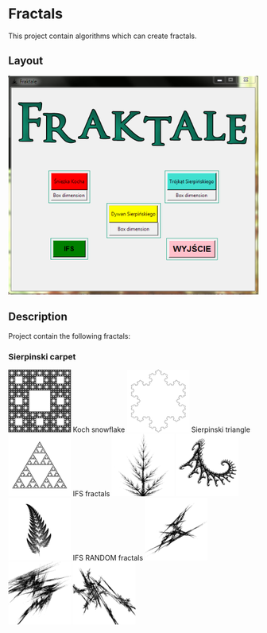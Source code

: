 # Fractals
This project contain algorithms which can create fractals.

## Layout
![game layout](https://raw.githubusercontent.com/Stanisz96/Fractals/master/RUN/dist/game.png)


## Description
Project contain the following fractals:

<h3>Sierpinski carpet</h3>
<img src="https://raw.githubusercontent.com/Stanisz96/Fractals/master/RUN/dist/dywan.png" height="25%" width="25%">
Koch snowflake
<img src="https://raw.githubusercontent.com/Stanisz96/Fractals/master/RUN/dist/sniezka.png" height="25%" width="25%">
Sierpinski triangle
<img src="https://raw.githubusercontent.com/Stanisz96/Fractals/master/RUN/dist/trojkat.png" height="25%" width="25%">
IFS fractals
<img src="https://raw.githubusercontent.com/Stanisz96/Fractals/master/RUN/dist/krzak.png" height="25%" width="25%">
<img src="https://raw.githubusercontent.com/Stanisz96/Fractals/master/RUN/dist/smok.png" height="25%" width="25%">
<img src="https://raw.githubusercontent.com/Stanisz96/Fractals/master/RUN/dist/paproc.png" height="25%" width="25%">
IFS RANDOM fractals
<img src="https://raw.githubusercontent.com/Stanisz96/Fractals/master/RUN/dist/random1.png" height="25%" width="25%">
<img src="https://raw.githubusercontent.com/Stanisz96/Fractals/master/RUN/dist/random2.png" height="25%" width="25%">
<img src="https://raw.githubusercontent.com/Stanisz96/Fractals/master/RUN/dist/random3.png" height="25%" width="25%">
